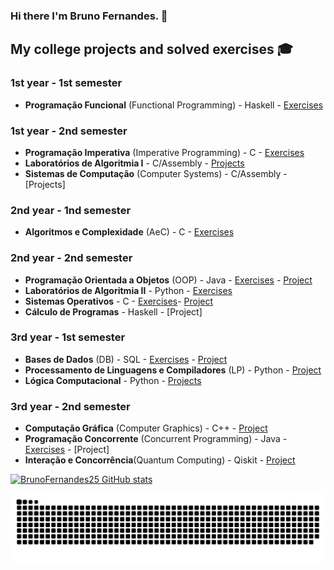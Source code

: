 ### Hi there I'm Bruno Fernandes. 👋


## My college projects and solved exercises 🎓 
### 1st year - 1st semester 
- **Programação Funcional** (Functional Programming) - Haskell - [Exercises](https://github.com/BrunoFernandes25/Programa-o-Funcional) 

### 1st year - 2nd semester 
- **Programação Imperativa** (Imperative Programming) - C - [Exercises](https://github.com/BrunoFernandes25/Programa-o-Imperativa)
- **Laboratórios de Algoritmia I** - C/Assembly - [Projects](https://github.com/BrunoFernandes25/LA-I/tree/main/LA1/CC-PL-3-G-08-main)
- **Sistemas de Computação** (Computer Systems) - C/Assembly - [Projects] 

### 2nd year - 1nd semester 
- **Algoritmos e Complexidade** (AeC) - C - [Exercises](https://github.com/BrunoFernandes25/AeC)

### 2nd year - 2nd semester 
- **Programação Orientada a Objetos** (OOP) - Java - [Exercises](https://github.com/BrunoFernandes25/POO/tree/master/src) - [Project](https://github.com/BrunoFernandes25/POO/tree/master/Projeto)
- **Laboratórios de Algoritmia II** - Python - [Exercises](https://github.com/BrunoFernandes25/LA-II)
- **Sistemas Operativos** - C - [Exercises](https://github.com/BrunoFernandes25/Sistemas-Operativos/tree/main/Guioes)- [Project](https://github.com/BrunoFernandes25/Projeto-SO)
- **Cálculo de Programas** - Haskell - [Project]

### 3rd year - 1st semester 
- **Bases de Dados** (DB) - SQL - [Exercises](https://github.com/BrunoFernandes25/Base-de-Dados/tree/master/Fichas) - [Project](https://github.com/BrunoFernandes25/Base-de-Dados/tree/master/Projeto)
- **Processamento de Linguagens e Compiladores** (LP) - Python - [Project](https://github.com/BrunoFernandes25/PLC)
- **Lógica Computacional** - Python - [Projects](https://github.com/BrunoFernandes25/Logica-Computacional)

### 3rd year - 2nd semester 
- **Computação Gráfica** (Computer Graphics) - C++ - [Project](https://github.com/BrunoFernandes25/Computacao-Grafica)
- **Programação Concorrente** (Concurrent Programming) - Java - [Exercises](https://github.com/BrunoFernandes25/Programa-o-Concorrente/tree/main/Te%C3%B3rico%20Pr%C3%A1tica) - [Project]
- **Interação e Concorrência**(Quantum Computing) - Qiskit - [Project](https://github.com/BrunoFernandes25/IC)

[![BrunoFernandes25 GitHub stats](https://github-readme-stats.vercel.app/api?username=BrunoFernandes25)](https://github.com/BrunoFernandes25/github-readme-stats)

  ![snake gif](https://github.com/BrunoFernandes25/BrunoFernandes25/blob/output/github-contribution-grid-snake.svg)
</div>


<!--
**BrunoFernandes25/BrunoFernandes25** is a ✨ _special_ ✨ repository because its `README.md` (this file) appears on your GitHub profile.
